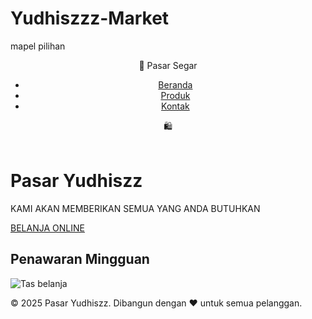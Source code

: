 # Yudhiszzz-Market
mapel pilihan 
<!DOCTYPE html>
<html lang="id">
<head>
  <meta charset="UTF-8">
  <meta name="viewport" content="width=device-width, initial-scale=1.0">
  <title>Pasar Yudhiszz</title>
  <link rel="stylesheet" href="style.css">
</head>
<body>
  <header class="navbar">
    <div class="logo">
      🧺 <span>Pasar Segar</span>
    </div>
    <nav>
      <ul>
        <li><a href="#">Beranda</a></li>
        <li><a href="#">Produk</a></li>
        <li><a href="#">Kontak</a></li>
      </ul>
    </nav>
    <div class="cart">🛍️</div>
  </header>

  <main class="hero">
    <h1>Pasar Yudhiszz</h1>
    <p>KAMI AKAN MEMBERIKAN SEMUA YANG ANDA BUTUHKAN</p>
    <a href="https://pragilyudhistira.wixsite.com/my-site-20" class="btn" target="_blank">BELANJA ONLINE</a>
  </main>

  <section class="offer">
    <h2>Penawaran Mingguan</h2>
    <img src="https://cdn.pixabay.com/photo/2016/03/27/22/22/eco-bag-1284461_1280.jpg" alt="Tas belanja" />
  </section>

  <footer>
    <p>© 2025 Pasar Yudhiszz. Dibangun dengan ❤️ untuk semua pelanggan.</p>
  </footer>
</body>
</html>

